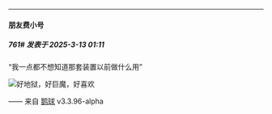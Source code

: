 ﻿
*****

####  朋友费小号  
##### 761#       发表于 2025-3-13 01:11

“我一点都不想知道那套装置以前做什么用”

<img src="https://static.saraba1st.com/image/smiley/face2017/068.png" referrerpolicy="no-referrer">好地狱，好巨魔，好喜欢

—— 来自 [鹅球](https://www.pgyer.com/xfPejhuq) v3.3.96-alpha

